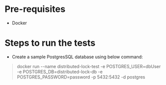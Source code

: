 # Pre-requisites
- Docker

# Steps to run the tests
- Create a sample PostgresSQL database using below command:
> docker run --name distributed-lock-test -e POSTGRES_USER=dbUser -e POSTGRES_DB=distributed-lock-db -e POSTGRES_PASSWORD=password -p 5432:5432 -d postgres